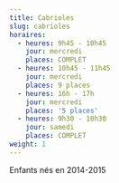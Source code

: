 ```yaml
---
title: Cabrioles
slug: cabrioles
horaires:
  - heures: 9h45 - 10h45
    jour: mercredi
    places: COMPLET
  - heures: 10h45 - 11h45
    jour: mercredi
    places: 9 places
  - heures: 16h - 17h
    jour: mercredi
    places: '5 places'
  - heures: 9h30 - 10h30
    jour: samedi
    places: COMPLET
weight: 1
---
```

Enfants nés en 2014-2015
